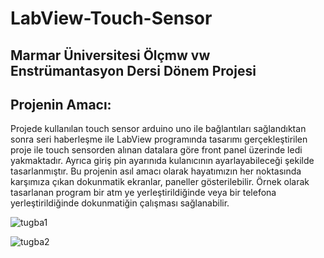 # LabView-Touch-Sensor
## Marmar Üniversitesi Ölçmw vw Enstrümantasyon Dersi Dönem Projesi
## Projenin Amacı:
Projede kullanılan touch sensor arduino uno ile bağlantıları sağlandıktan sonra seri haberleşme ile LabView programında tasarımı gerçekleştirilen proje ile touch sensorden alınan datalara göre front panel üzerinde ledi yakmaktadır. Ayrıca giriş pin ayarınıda kulanıcının ayarlayabileceği şekilde tasarlanmıştır. Bu projenin asıl amacı olarak hayatımızın her noktasında karşımıza çıkan dokunmatik ekranlar, paneller gösterilebilir. Örnek olarak tasarlanan program bir atm ye yerleştirildiğinde veya bir telefona yerleştirildiğinde dokunmatiğin çalışması sağlanabilir. 

![tugba1](https://user-images.githubusercontent.com/106926934/172064542-6f37891b-a727-4640-9245-6a76b436bcbf.jpeg)

![tugba2](https://user-images.githubusercontent.com/106926934/172064540-d554f32d-e7ae-4890-851a-116ff4698f58.jpeg)
